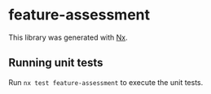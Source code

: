 # feature-assessment

This library was generated with [Nx](https://nx.dev).

## Running unit tests

Run `nx test feature-assessment` to execute the unit tests.
